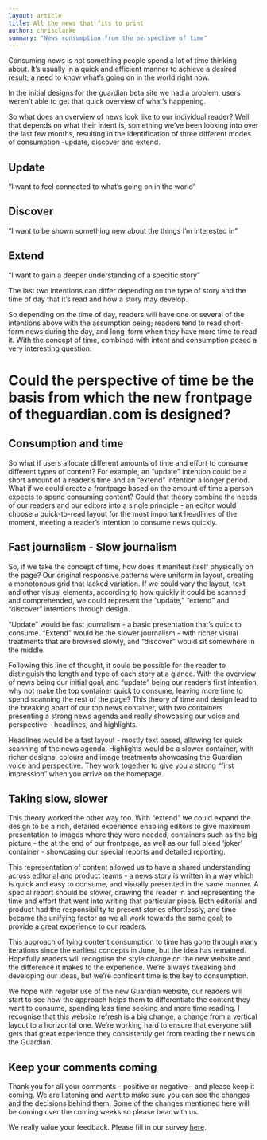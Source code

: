 ```yaml
---
layout: article
title: All the news that fits to print 
author: chrisclarke
summary: "News consumption from the perspective of time"
---
```


Consuming news is not something people spend a lot of time thinking about. It’s usually in a quick and efficient manner to achieve a desired result; a need to know what’s going on in the world right now.

In the initial designs for the guardian beta site we had a problem, users weren’t able to get that quick overview of what’s happening.

So what does an overview of news look like to our individual reader? Well that depends on what their intent is, something we’ve been looking into over the last few months, resulting in the identification of three different modes of consumption -update, discover and extend.

## Update

“I want to feel connected to what’s going on in the world”

## Discover

“I want to be shown something new about the things I’m interested in” 

## Extend

“I want to gain a deeper understanding of a specific story”

The last two intentions can differ depending on the type of story and the time of day that it’s read and how a story may develop. 

So depending on the time of day, readers will have one or several of the intentions above with the assumption being; readers tend to read short-form news during the day, and long-form when they have more time to read it. With the concept of time, combined with intent and consumption posed a very interesting question:

# Could the perspective of time be the basis from which the new frontpage of theguardian.com is designed?

## Consumption and time

So what if users allocate different amounts of time and effort to consume different types of content? For example, an “update” intention could be a short amount of a reader’s time and an “extend” intention a longer period. What if we could create a frontpage based on the amount of time a person expects to spend consuming content? Could that theory combine the needs of our readers and our editors into a single principle - an editor would choose a quick-to-read layout for the most important headlines of the moment, meeting a reader’s intention to consume news quickly. 

## Fast journalism - Slow journalism

So, if we take the concept of time, how does it manifest itself physically on the page? Our original responsive patterns were uniform in layout, creating a monotonous grid that lacked variation. If we could vary the layout, text and other visual elements, according to how quickly it could be scanned and comprehended, we could represent the “update,” “extend” and “discover” intentions through design.

“Update” would be fast journalism - a basic presentation that’s quick to consume. “Extend” would be the slower journalism - with richer visual treatments that are browsed slowly, and “discover” would sit somewhere in the middle. 

Following this line of thought, it could be possible for the reader to distinguish the length and type of each story at a glance. With the overview of news being our initial goal, and “update” being our reader’s first intention, why not make the top container quick to consume, leaving more time to spend scanning the rest of the page? This theory of time and design lead to the breaking apart of our top news container, with two containers presenting a strong news agenda and really showcasing our voice and perspective - headlines, and highlights. 

Headlines would be a fast layout - mostly text based, allowing for quick scanning of the news agenda. Highlights would be a slower container, with richer designs, colours and image treatments showcasing the Guardian voice and perspective. They work together to give you a strong “first impression” when you arrive on the homepage.

## Taking slow, slower

This theory worked the other way too. With “extend” we could expand the design to be a rich, detailed experience enabling editors to give maximum presentation to images where they were needed, containers such as the big picture - the at the end of our frontpage, as well as our full bleed ‘joker’ container - showcasing our special reports and detailed reporting.

This representation of content allowed us to have a shared understanding  across editorial and product teams - a news story is  written in a way which is quick and easy to consume, and visually presented in the same manner. A special report should be slower, drawing the reader in and representing the time and effort that went into writing that particular piece. Both editorial and product had the responsibility to present stories effortlessly, and time became the unifying factor as we all work towards the same goal; to provide a great experience to our readers. 

This approach of tying content consumption to time has gone through many iterations since the earliest concepts in June, but the idea has remained. Hopefully readers will recognise the style change on the new website and the difference it makes to the experience. We’re always tweaking and developing our ideas, but we’re confident time is the key to consumption. 

We hope with regular use of the new Guardian website, our readers will start to see how the approach helps them to differentiate the content they want to consume, spending less time seeking and more time reading. I recognise that this website refresh is a big change, a change from a vertical layout to a horizontal one. We’re working hard to ensure that everyone still gets that great experience they consistently get from reading their news on the Guardian.

## Keep your comments coming

Thank you for all your comments - positive or negative - and please keep it coming. We are listening and want to make sure you can see the changes and the decisions behind them. Some of the changes mentioned here will be coming over the coming weeks so please bear with us. 

We really value your feedback.  Please fill in our survey [here](https://www.surveymonkey.com/s/theguardian-uk-edition-feedback).